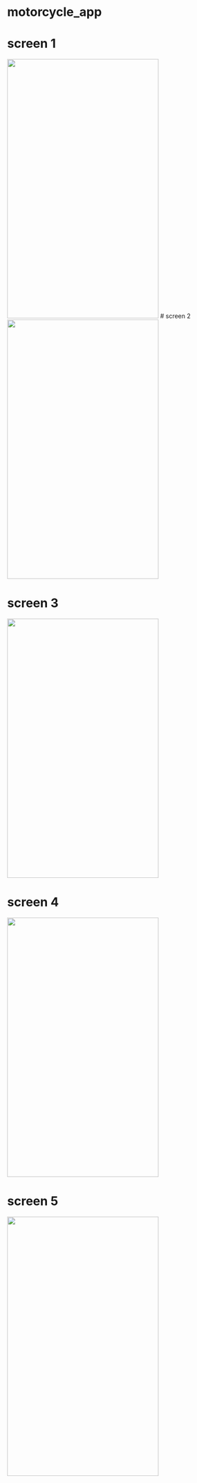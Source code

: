 # motorcycle_app

# screen 1
<img src = https://user-images.githubusercontent.com/74558294/178099697-b3b64c18-dab6-4302-80d8-46becf5b8b5d.png height="600" width="350"> # screen 2 <img src = https://user-images.githubusercontent.com/74558294/178099702-5aa541bf-e19b-4c35-85bf-8a407dafdd8c.png height="600" width="350">


# screen 3
<img src = https://user-images.githubusercontent.com/74558294/178099705-16325f95-e74c-4e2d-8e8d-627a40cd6fcf.png height="600" width="350">

# screen 4
<img src = https://user-images.githubusercontent.com/74558294/178099707-48a7c458-10fe-4a8e-aee2-70718b0a4bea.png height="600" width="350">

# screen 5
<img src = https://user-images.githubusercontent.com/74558294/178099709-913385ce-822f-4b13-8ea4-0b32167f5200.png height="600" width="350">

